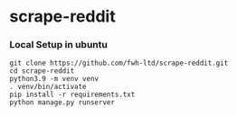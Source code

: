# scrape-reddit

### Local Setup in ubuntu

```
git clone https://github.com/fwh-ltd/scrape-reddit.git
cd scrape-reddit
python3.9 -m venv venv
. venv/bin/activate
pip install -r requirements.txt
python manage.py runserver

```

